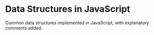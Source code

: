 # Data Structures in JavaScript

Common data structures implemented in JavaScript, with explanatory comments added.

